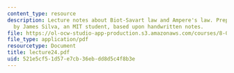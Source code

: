 ```yaml
---
content_type: resource
description: Lecture notes about Biot-Savart law and Ampere's law. Prepared in LaTeX
  by James Silva, an MIT student, based upon handwritten notes.
file: https://ol-ocw-studio-app-production.s3.amazonaws.com/courses/8-022-physics-ii-electricity-and-magnetism-fall-2006/521e5cf51d57e7cb36ebdd8d5c4f8b3e_lecture24.pdf
file_type: application/pdf
resourcetype: Document
title: lecture24.pdf
uid: 521e5cf5-1d57-e7cb-36eb-dd8d5c4f8b3e
---
```

